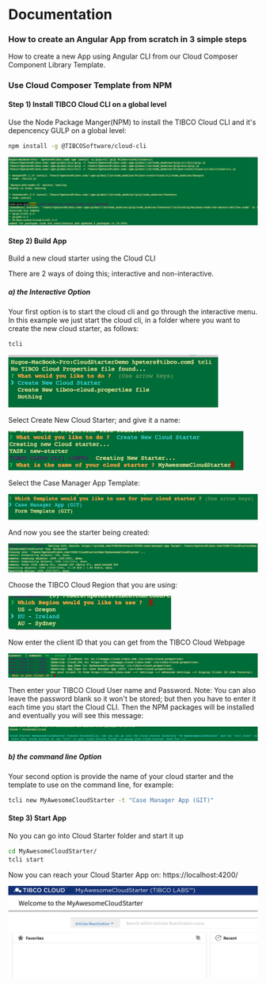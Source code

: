 # Documentation 
### How to create an Angular App from scratch in 3 simple steps
How to create a new App using Angular CLI from our Cloud Composer Component Library Template.

### Use Cloud Composer Template from NPM

#### Step 1) Install TIBCO Cloud CLI on a global level
Use the Node Package Manger(NPM) to install the TIBCO Cloud CLI and it's depencency GULP on a global level:

```bash
npm install -g @TIBCOSoftware/cloud-cli
```

![alt-text](step2.png "Step2 Screenshot")

#### Step 2) Build App
Build a new cloud starter using the Cloud CLI

There are 2 ways of doing this; interactive and non-interactive. 

##### a) the Interactive Option
Your first option is to start the cloud cli and go through the interactive menu.
In this example we just start the cloud cli, in a folder where you want to create the new cloud starter, as follows:

```bash
tcli
```

![alt-text](step3.png "Step3 Screenshot")

Select Create New Cloud Starter; and give it a name:

![alt-text](step4.png "Step4 Screenshot")

Select the Case Manager App Template:

![alt-text](step6.png "Step6 Screenshot")

And now you see the starter being created:

![alt-text](step7.png "Step7 Screenshot")

Choose the TIBCO Cloud Region that you are using:

![alt-text](step8.png "Step8 Screenshot")

Now enter the client ID that you can get from the TIBCO Cloud Webpage

![alt-text](step9.png "Step9 Screenshot")

Then enter your TIBCO Cloud User name and Password. Note: You can also leave the password blank so it won't be stored; but then you have to enter it each time you start the Cloud CLI.
Then the NPM packages will be installed and eventually you will see this message:

![alt-text](step10.png "Step10 Screenshot")

##### b) the command line Option
Your second option is provide the name of your cloud starter and the template to use on the command line, for example:
```bash
tcli new MyAwesomeCloudStarter -t "Case Manager App (GIT)"
```

#### Step 3) Start App
No you can go into Cloud Starter folder and start it up

```bash
cd MyAwesomeCloudStarter/
tcli start
```

Now you can reach your Cloud Starter App on:  https://localhost:4200/

![alt-text](finalApp.png "early Showcase App Screenshot")

